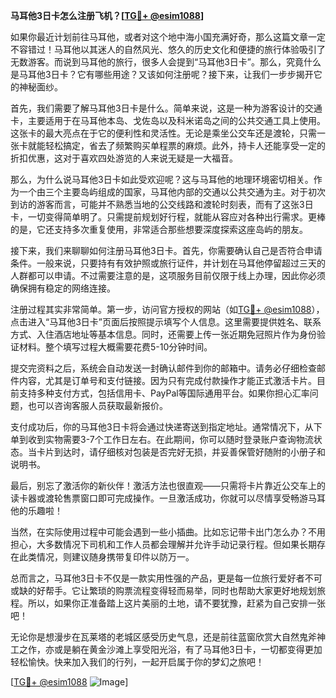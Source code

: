 **马耳他3日卡怎么注册飞机？[[TG💪+ @esim1088](https://t.me/s/esim1088)]**

如果你最近计划前往马耳他，或者对这个地中海小国充满好奇，那么这篇文章一定不容错过！马耳他以其迷人的自然风光、悠久的历史文化和便捷的旅行体验吸引了无数游客。而说到马耳他的旅行，很多人会提到“马耳他3日卡”。那么，究竟什么是马耳他3日卡？它有哪些用途？又该如何注册呢？接下来，让我们一步步揭开它的神秘面纱。

首先，我们需要了解马耳他3日卡是什么。简单来说，这是一种为游客设计的交通卡，主要适用于在马耳他本岛、戈佐岛以及科米诺岛之间的公共交通工具上使用。这张卡的最大亮点在于它的便利性和灵活性。无论是乘坐公交车还是渡轮，只需一张卡就能轻松搞定，省去了频繁购买单程票的麻烦。此外，持卡人还能享受一定的折扣优惠，这对于喜欢四处游览的人来说无疑是一大福音。

那么，为什么说马耳他3日卡如此受欢迎呢？这与马耳他的地理环境密切相关。作为一个由三个主要岛屿组成的国家，马耳他内部的交通以公共交通为主。对于初次到访的游客而言，可能并不熟悉当地的公交线路和渡轮时刻表，而有了这张3日卡，一切变得简单明了。只需提前规划好行程，就能从容应对各种出行需求。更棒的是，它还支持多次重复使用，非常适合那些想要深度探索这座岛屿的朋友。

接下来，我们来聊聊如何注册马耳他3日卡。首先，你需要确认自己是否符合申请条件。一般来说，只要持有有效护照或旅行证件，并计划在马耳他停留超过三天的人群都可以申请。不过需要注意的是，这项服务目前仅限于线上办理，因此你必须确保拥有稳定的网络连接。

注册过程其实非常简单。第一步，访问官方授权的网站（如[TG💪+ @esim1088](https://t.me/s/esim1088)），点击进入“马耳他3日卡”页面后按照提示填写个人信息。这里需要提供姓名、联系方式、入住酒店地址等基本信息。同时，还需要上传一张近期免冠照片作为身份验证材料。整个填写过程大概需要花费5-10分钟时间。

提交完资料之后，系统会自动发送一封确认邮件到你的邮箱中。请务必仔细检查邮件内容，尤其是订单号和支付链接。因为只有完成付款操作才能正式激活卡片。目前支持多种支付方式，包括信用卡、PayPal等国际通用平台。如果你担心汇率问题，也可以咨询客服人员获取最新报价。

支付成功后，你的马耳他3日卡将会通过快递寄送到指定地址。通常情况下，从下单到收到实物需要3-7个工作日左右。在此期间，你可以随时登录账户查询物流状态。当卡片到达时，请仔细核对包装是否完好无损，并妥善保管好随附的小册子和说明书。

最后，别忘了激活你的新伙伴！激活方法也很直观——只需将卡片靠近公交车上的读卡器或渡轮售票窗口即可完成操作。一旦激活成功，你就可以尽情享受畅游马耳他的乐趣啦！

当然，在实际使用过程中可能会遇到一些小插曲。比如忘记带卡出门怎么办？不用担心，大多数情况下司机和工作人员都会理解并允许手动记录行程。但如果长期存在此类情况，则建议随身携带复印件以防万一。

总而言之，马耳他3日卡不仅是一款实用性强的产品，更是每一位旅行爱好者不可或缺的好帮手。它让繁琐的购票流程变得轻而易举，同时也帮助大家更好地规划旅程。所以，如果你正准备踏上这片美丽的土地，请不要犹豫，赶紧为自己安排一张吧！

无论你是想漫步在瓦莱塔的老城区感受历史气息，还是前往蓝窗欣赏大自然鬼斧神工之作，亦或是躺在黄金沙滩上享受阳光浴，有了马耳他3日卡，一切都变得更加轻松愉快。快来加入我们的行列，一起开启属于你的梦幻之旅吧！

[[TG💪+ @esim1088](https://t.me/s/esim1088) ![Image](https://i.postimg.cc/4NQfJmqS/Snipaste-2025-05-13-00-14-12.png)]